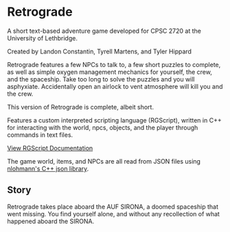 # Retrograde
A short text-based adventure game developed for CPSC 2720 at the University of Lethbridge.

Created by Landon Constantin, Tyrell Martens, and Tyler Hippard

Retrograde features a few NPCs to talk to, a few short puzzles to complete, as well as simple oxygen management mechanics for yourself, the crew, and the spaceship. Take too long to solve the puzzles and you will asphyxiate. Accidentally open an airlock to vent atmosphere will kill you and the crew.

This version of Retrograde is complete, albeit short.

Features a custom interpreted scripting language (RGScript), written in C++ for interacting with the world, npcs, objects, and the player through commands in text files.

[View RGScript Documentation](text/README.md)

The game world, items, and NPCs are all read from JSON files using [nlohmann's C++ json library](https://github.com/nlohmann/json).

## Story
Retrograde takes place aboard the AUF SIRONA, a doomed spaceship that went missing. You find yourself alone, and without any recollection of what happened aboard the SIRONA.

